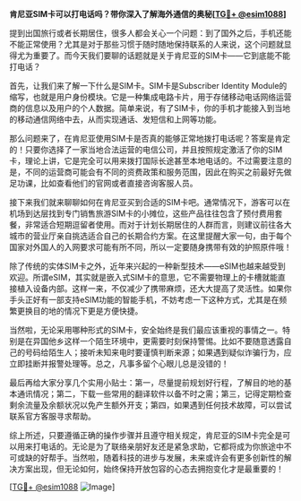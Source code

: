 **肯尼亚SIM卡可以打电话吗？带你深入了解海外通信的奥秘[[TG💪+ @esim1088](https://t.me/s/esim1088)]**

提到出国旅行或者长期居住，很多人都会关心一个问题：到了国外之后，手机还能不能正常使用？尤其是对于那些习惯于随时随地保持联系的人来说，这个问题就显得尤为重要了。而今天我们要聊的话题就是关于肯尼亚的SIM卡——它到底能不能打电话？

首先，让我们来了解一下什么是SIM卡。SIM卡是Subscriber Identity Module的缩写，也就是用户身份模块。它是一种集成电路卡片，用于存储移动电话网络运营商的信息以及用户的个人数据。简单来说，有了SIM卡，你的手机才能接入到当地的移动通信网络中去，从而实现通话、发短信和上网等功能。

那么问题来了，在肯尼亚使用SIM卡是否真的能够正常地拨打电话呢？答案是肯定的！只要你选择了一家当地合法运营的电信公司，并且按照规定激活了你的SIM卡，理论上讲，它是完全可以用来拨打国际长途甚至本地电话的。不过需要注意的是，不同的运营商可能会有不同的资费政策和服务范围，因此在购买之前最好先做足功课，比如查看他们的官网或者直接咨询客服人员。

接下来我们就来聊聊如何在肯尼亚买到合适的SIM卡吧。通常情况下，游客可以在机场到达层找到专门销售旅游SIM卡的小摊位，这些产品往往包含了预付费用套餐，非常适合短期逗留者使用。而对于计划长期居住的人群而言，则建议前往各大城市的营业厅亲自挑选适合自己的长期合约方案。在这里提醒大家一句，由于每个国家对外国人的入网要求可能有所不同，所以一定要随身携带有效的护照原件哦！

除了传统的实体SIM卡之外，近年来兴起的一种新型技术——eSIM也越来越受到欢迎。所谓eSIM，其实就是嵌入式SIM卡的意思，它不需要物理上的卡槽就能直接植入设备内部。这样一来，不仅减少了携带麻烦，还大大提高了灵活性。如果你手头正好有一部支持eSIM功能的智能手机，不妨考虑一下这种方式，尤其是在频繁更换目的地的情况下更是方便快捷。

当然啦，无论采用哪种形式的SIM卡，安全始终是我们最应该重视的事情之一。特别是在异国他乡这样一个陌生环境中，更需要时刻保持警惕。比如不要随意透露自己的号码给陌生人；接听未知来电时要谨慎判断来源；如果遇到疑似诈骗行为，应立即挂断并报警处理等。总之，凡事多留个心眼儿总是没错的！

最后再给大家分享几个实用小贴士：第一，尽量提前规划好行程，了解目的地的基本通讯情况；第二，下载一些常用的翻译软件以备不时之需；第三，记得定期检查剩余流量及余额状况以免产生额外开支；第四，如果遇到任何技术故障，可以尝试联系官方客服寻求帮助。

综上所述，只要遵循正确的操作步骤并且遵守相关规定，肯尼亚的SIM卡完全是可以用来打电话的。无论是为了联络亲朋好友还是紧急求助，它都将成为你旅途中不可或缺的好帮手。当然啦，随着科技的进步与发展，未来或许会有更多创新性的解决方案出现，但无论如何，始终保持开放包容的心态去拥抱变化才是最重要的！

[[TG💪+ @esim1088](https://t.me/s/esim1088) ![Image](https://i.postimg.cc/4NQfJmqS/Snipaste-2025-05-13-00-14-12.png)]